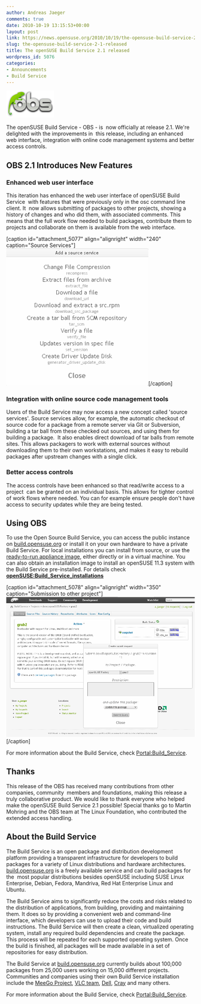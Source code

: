```yaml
---
author: Andreas Jaeger
comments: true
date: 2010-10-19 13:15:53+00:00
layout: post
link: https://news.opensuse.org/2010/10/19/the-opensuse-build-service-2-1-released/
slug: the-opensuse-build-service-2-1-released
title: The openSUSE Build Service 2.1 released
wordpress_id: 5076
categories:
- Announcements
- Build Service
---
```


[![](/wp-content/uploads/2010/10/opensuse-buildservice-logo.png)](//news.opensuse.org/2010/10/19/the-opensuse-build-service-2-1-released/opensuse-buildservice-logo/)


The  openSUSE Build Service - OBS - is  now officially at release 2.1. We're  delighted with the improvements in  this release, including an enhanced  web interface, integration with online code management systems and  better access controls.




## OBS 2.1 Introduces New Features




### Enhanced web user interface




This iteration has enhanced the web user interface of openSUSE Build Service  with features that were previously only in the osc command line client. It  now allows submitting of packages to other projects, showing a history of changes and who did them, with  associated comments. This means that the full work flow needed to build  packages, contribute them to projects and collaborate on them is  available from the web interface.




<!-- more -->



[caption id="attachment_5077" align="alignright" width="240" caption="Source Services"][![](/wp-content/uploads/2010/10/obs21-sourceservice.png)](//news.opensuse.org/2010/10/19/the-opensuse-build-service-2-1-released/obs21-sourceservice/)[/caption]


### Integration with online source code management tools




Users of the Build Service may now access a new concept called 'source services'. Source services allow, for example, the automatic checkout  of source code for a package from a remote server via Git or  Subversion, building a tar ball from these checked out sources, and using them for building a package.  It also enables direct download of tar balls from remote sites. This allows packagers to work with external sources without downloading them to their own workstations, and makes it easy to rebuild packages after upstream changes with a single click.







### Better access controls







The access controls have been enhanced so that read/write access to a project  can be granted on an individual basis. This allows for tighter control of work flows where needed. You can for example ensure people don't have access to security updates while they are being tested.




## Using OBS




To use the Open Source Build Service, you can access the public instance on [build.opensuse.org](//build.opensuse.org/) or install it on your own hardware to have a private Build Service. For local installations you can install from source, or use the [ready-to-run appliance image](//en.opensuse.org/openSUSE:Build_Service_Appliance), either directly or in a virtual machine. You can also obtain an installation image to install an openSUSE 11.3 system with the Build Service pre-installed. For details check [**openSUSE:Build_Service_installations**](//en.opensuse.org/openSUSE:Build_Service_installations)



[caption id="attachment_5078" align="alignright" width="350" caption="Submission to other project"][![](/wp-content/uploads/2010/10/obs21-submit2.png)](//news.opensuse.org/2010/10/19/the-opensuse-build-service-2-1-released/obs21-submit2/)[/caption]



For more information about the Build Service, check [Portal:Build_Service](//en.opensuse.org/Portal:Build_Service).







## Thanks







This release of the OBS has received many contributions from other  companies, community  members and foundations, making this release a  truly collaborative product. We would like to thank everyone who helped make the openSUSE Build Service 2.1 possible! Special thanks go to Martin Mohring and the OBS team at The Linux Foundation, who contributed the extended access handling.







## About the Build Service







The Build Service is an open package and distribution development platform providing a transparent infrastructure for developers to build packages for a variety of Linux distributions and hardware architectures. [build.opensuse.org](//build.opensuse.org) is a freely available service and can build packages for the  most popular distributions besides openSUSE including SUSE Linux Enterprise, Debian, Fedora, Mandriva, Red Hat Enterprise Linux and  Ubuntu.




The  Build Service aims to significantly reduce the costs and risks related to the distribution of applications, from building, providing and maintaining them. It does so by providing a convenient web and command-line interface, which developers can use to upload their code and build instructions. The Build Service will then create a clean, virtualized operating system, install any required build dependencies and create the package. This process will be repeated for each supported operating system. Once the build is finished, all packages will be made available in a set of repositories for easy distribution.




The Build Service at [build.opensuse.org](//build.opensuse.org) currently  builds about 100,000 packages from 25,000 users working on 15,000  different projects. Communities and companies using their own Build  Service installation include the [MeeGo Project](//meego.com/), [VLC team](//www.videolan.org/), [Dell](//www.dell.com/), [Cray](//cray.com) and many others.




For more information about the Build Service, check [Portal:Build_Service](//en.opensuse.org/Portal:Build_Service).

